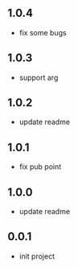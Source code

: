 ## 1.0.4
* fix some bugs

## 1.0.3
* support arg

## 1.0.2
* update readme

## 1.0.1
* fix pub point

## 1.0.0
* update readme

## 0.0.1
* init project
